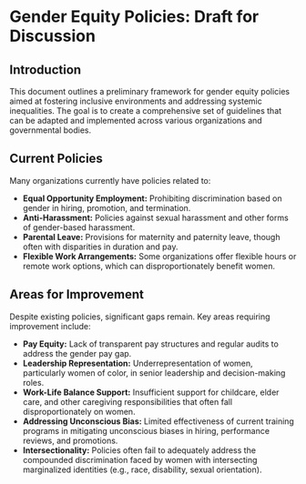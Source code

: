 # Gender Equity Policies: Draft for Discussion

## Introduction

This document outlines a preliminary framework for gender equity policies aimed at fostering inclusive environments and addressing systemic inequalities. The goal is to create a comprehensive set of guidelines that can be adapted and implemented across various organizations and governmental bodies.

## Current Policies

Many organizations currently have policies related to:

*   **Equal Opportunity Employment:** Prohibiting discrimination based on gender in hiring, promotion, and termination.
*   **Anti-Harassment:** Policies against sexual harassment and other forms of gender-based harassment.
*   **Parental Leave:** Provisions for maternity and paternity leave, though often with disparities in duration and pay.
*   **Flexible Work Arrangements:** Some organizations offer flexible hours or remote work options, which can disproportionately benefit women.

## Areas for Improvement

Despite existing policies, significant gaps remain. Key areas requiring improvement include:

*   **Pay Equity:** Lack of transparent pay structures and regular audits to address the gender pay gap.
*   **Leadership Representation:** Underrepresentation of women, particularly women of color, in senior leadership and decision-making roles.
*   **Work-Life Balance Support:** Insufficient support for childcare, elder care, and other caregiving responsibilities that often fall disproportionately on women.
*   **Addressing Unconscious Bias:** Limited effectiveness of current training programs in mitigating unconscious biases in hiring, performance reviews, and promotions.
*   **Intersectionality:** Policies often fail to adequately address the compounded discrimination faced by women with intersecting marginalized identities (e.g., race, disability, sexual orientation).
